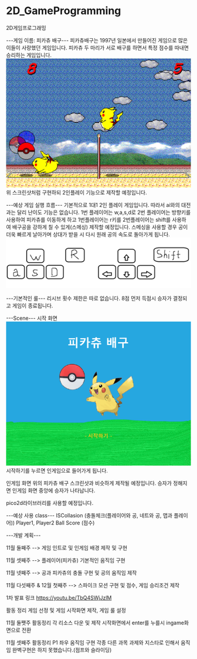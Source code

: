 # 2D_GameProgramming
2D게임프로그래밍

---게임 이름: 피카츄 배구---
피카츄배구는 1997년 일본에서 만들어진 게임으로 많은 이들이 사랑했던 게임입니다. 피카츄 두 마리가 서로 배구를 하면서 특정 점수를 따내면 승리하는 게임입니다. 
![피카츄 배구 스크린샷](example_image.png)
위 스크린샷처럼 구현하되 2인플레이 기능으로 제작할 예정입니다.


---예상 게임 실행 흐름---
기본적으로 1대1 2인 플레이 게임입니다. 따라서 ai와의 대전과는 달리 난이도 기능은 없습니다. 
1번 플레이어는 w,a,s,d로 2번 플레이어는 방향키를 사용하여 피카츄를 이동하게 하고 1번플레이어는 r키를 2번플레이어는 shift를 사용하여 배구공을 강하게 칠 수 있게(스메싱) 제작할 예정입니다. 스메싱을 사용할 경우 공이 더욱 빠르게 날아가며 상대가 받을 시 다시 원래 공의 속도로 돌아가게 됩니다.
![키보드 명령어](keyboard_command.png)

---기본적인 룰---
리시브 횟수 제한은 따로 없습니다. 
8점 먼저 득점시 승자가 결정되고 게임이 종료됩니다.

---Scene---
시작 화면 
![시작화면](<피카츄 배구 시작화면.png>)
시작하기를 누르면 인게임으로 들어가게 됩니다.

인게임 화면 위의 피카츄 배구 스크린샷과 비슷하게 제작될 예정입니다.
승자가 정해지면 인게임 화면 중앙에 승자가 나타납니다.

pico2d라이브러리를 사용할 예정입니다.

---예상 사용 class---
ISCollasion (충돌체크(플레이어와 공, 네트와 공, 맵과 플레이어))
Player1, Player2
Ball
Score (점수)


---개발 계획---

11월 둘째주 
--> 게임 인트로 및 인게임 배경 제작 및 구현 

11월 셋째주
--> 플레이어(피카츄) 기본적인 움직임 구현

11월 넷째주
--> 공과 피카츄의 충돌 구현 및 공의 움직임 제작

11월 다섯째주 & 12월 첫째주
--> 스파이크 모션 구현 및 점수, 게임 승리조건 제작



1차 발표 링크
https://youtu.be/TbQ4SWjJzlM

활동 정리
게임 선정 및 게임 시작화면 제작, 게임 룰 설정

11월 둘쨋주 활동정리
각 리소스 다운 및 제작
시작화면에서 enter를 누를시 ingame화면으로 전환
    
11월 셋째주 활동정리
P1 좌우 움직임 구현 
각종 다른 과목 과제와 지스타로 인해서 움직임 완벽구현은 하지 못했습니다.(점프와 슬라이딩)